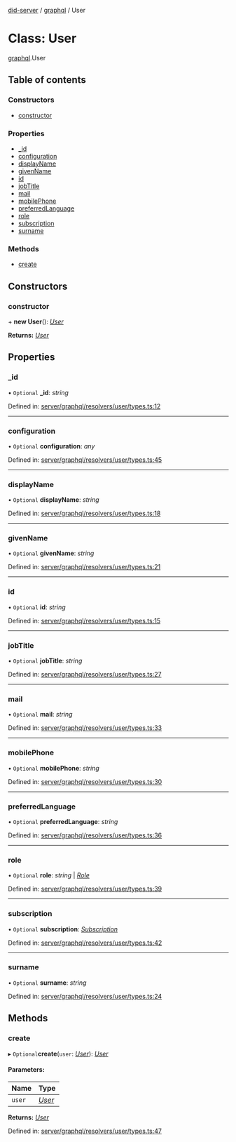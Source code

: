 [did-server](../README.md) / [graphql](../modules/graphql.md) / User

# Class: User

[graphql](../modules/graphql.md).User

## Table of contents

### Constructors

- [constructor](graphql.user.md#constructor)

### Properties

- [\_id](graphql.user.md#_id)
- [configuration](graphql.user.md#configuration)
- [displayName](graphql.user.md#displayname)
- [givenName](graphql.user.md#givenname)
- [id](graphql.user.md#id)
- [jobTitle](graphql.user.md#jobtitle)
- [mail](graphql.user.md#mail)
- [mobilePhone](graphql.user.md#mobilephone)
- [preferredLanguage](graphql.user.md#preferredlanguage)
- [role](graphql.user.md#role)
- [subscription](graphql.user.md#subscription)
- [surname](graphql.user.md#surname)

### Methods

- [create](graphql.user.md#create)

## Constructors

### constructor

\+ **new User**(): [*User*](graphql.user.md)

**Returns:** [*User*](graphql.user.md)

## Properties

### \_id

• `Optional` **\_id**: *string*

Defined in: [server/graphql/resolvers/user/types.ts:12](https://github.com/Puzzlepart/did/blob/45604452/server/graphql/resolvers/user/types.ts#L12)

___

### configuration

• `Optional` **configuration**: *any*

Defined in: [server/graphql/resolvers/user/types.ts:45](https://github.com/Puzzlepart/did/blob/45604452/server/graphql/resolvers/user/types.ts#L45)

___

### displayName

• `Optional` **displayName**: *string*

Defined in: [server/graphql/resolvers/user/types.ts:18](https://github.com/Puzzlepart/did/blob/45604452/server/graphql/resolvers/user/types.ts#L18)

___

### givenName

• `Optional` **givenName**: *string*

Defined in: [server/graphql/resolvers/user/types.ts:21](https://github.com/Puzzlepart/did/blob/45604452/server/graphql/resolvers/user/types.ts#L21)

___

### id

• `Optional` **id**: *string*

Defined in: [server/graphql/resolvers/user/types.ts:15](https://github.com/Puzzlepart/did/blob/45604452/server/graphql/resolvers/user/types.ts#L15)

___

### jobTitle

• `Optional` **jobTitle**: *string*

Defined in: [server/graphql/resolvers/user/types.ts:27](https://github.com/Puzzlepart/did/blob/45604452/server/graphql/resolvers/user/types.ts#L27)

___

### mail

• `Optional` **mail**: *string*

Defined in: [server/graphql/resolvers/user/types.ts:33](https://github.com/Puzzlepart/did/blob/45604452/server/graphql/resolvers/user/types.ts#L33)

___

### mobilePhone

• `Optional` **mobilePhone**: *string*

Defined in: [server/graphql/resolvers/user/types.ts:30](https://github.com/Puzzlepart/did/blob/45604452/server/graphql/resolvers/user/types.ts#L30)

___

### preferredLanguage

• `Optional` **preferredLanguage**: *string*

Defined in: [server/graphql/resolvers/user/types.ts:36](https://github.com/Puzzlepart/did/blob/45604452/server/graphql/resolvers/user/types.ts#L36)

___

### role

• `Optional` **role**: *string* \| [*Role*](graphql.role.md)

Defined in: [server/graphql/resolvers/user/types.ts:39](https://github.com/Puzzlepart/did/blob/45604452/server/graphql/resolvers/user/types.ts#L39)

___

### subscription

• `Optional` **subscription**: [*Subscription*](graphql.subscription.md)

Defined in: [server/graphql/resolvers/user/types.ts:42](https://github.com/Puzzlepart/did/blob/45604452/server/graphql/resolvers/user/types.ts#L42)

___

### surname

• `Optional` **surname**: *string*

Defined in: [server/graphql/resolvers/user/types.ts:24](https://github.com/Puzzlepart/did/blob/45604452/server/graphql/resolvers/user/types.ts#L24)

## Methods

### create

▸ `Optional`**create**(`user`: [*User*](graphql.user.md)): [*User*](graphql.user.md)

#### Parameters:

Name | Type |
:------ | :------ |
`user` | [*User*](graphql.user.md) |

**Returns:** [*User*](graphql.user.md)

Defined in: [server/graphql/resolvers/user/types.ts:47](https://github.com/Puzzlepart/did/blob/45604452/server/graphql/resolvers/user/types.ts#L47)
